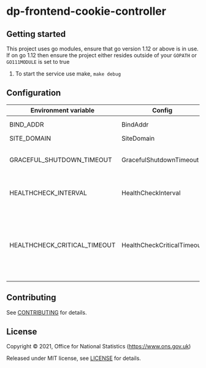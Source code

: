 # dp-frontend-cookie-controller

## Getting started

This project uses go modules, ensure that go version 1.12 or above is in use.
If on go 1.12 then ensure the project either resides outside of your `GOPATH` or `GO111MODULE` is set to true

1. To start the service use make, `make debug`

## Configuration

| Environment variable         | Config                     | Description                                                                            | Default                 |
| ---------------------------- | -------------------------- | -------------------------------------------------------------------------------------- | ----------------------- |
| BIND_ADDR                    | BindAddr                   | The Port to run on                                                                     | :24100                  |
| SITE_DOMAIN                  | SiteDomain                 |                                                                                        | localhost               |
| GRACEFUL_SHUTDOWN_TIMEOUT    | GracefulShutdownTimeout    | Time to wait during graceful shutdown                                                  | 5 seconds               |
| HEALTHCHECK_INTERVAL         | HealthCheckInterval        | Interval between health checks                                                         | 30 seconds              |
| HEALTHCHECK_CRITICAL_TIMEOUT | HealthCheckCriticalTimeout | Amount of time to pass since last healthy health check to be deemed a critical failure | 90 seconds              |

## Contributing

See [CONTRIBUTING](CONTRIBUTING.md) for details.

## License

Copyright © 2021, Office for National Statistics (https://www.ons.gov.uk)

Released under MIT license, see [LICENSE](LICENSE.md) for details.
